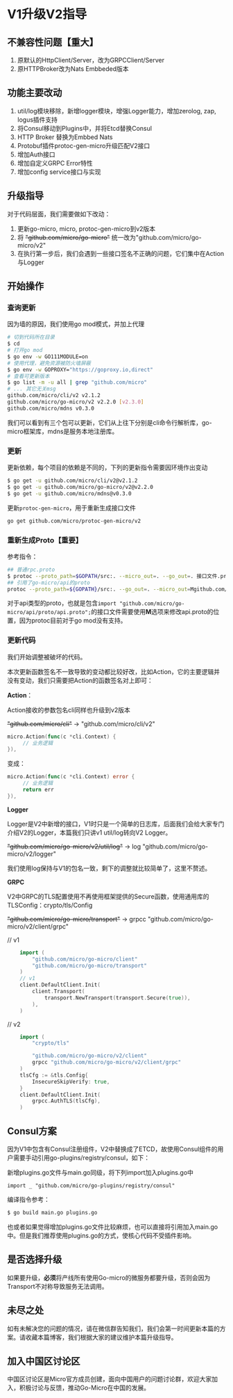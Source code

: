 # V1升级V2指导

## 不兼容性问题【重大】

1. 原默认的HttpClient/Server，改为GRPCClient/Server
2. 原HTTPBroker改为Nats Embbeded版本

## 功能主要改动

1. util/log模块移除，新增logger模块，增强Logger能力，增加zerolog, zap, logus插件支持
2. 将Consul移动到Plugins中，并将Etcd替换Consul
3. HTTP Broker 替换为Embbed Nats
4. Protobuf插件protoc-gen-micro升级匹配V2接口
5. 增加Auth接口
6. 增加自定义GRPC Error特性
7. 增加config service接口与实现

## 升级指导

对于代码层面，我们需要做如下改动：

1. 更新go-micro, micro, protoc-gen-micro到v2版本
2. 将 ~~"github.com/micro/go-micro"~~ 统一改为"github.com/micro/go-micro/v2"
3. 在执行第一步后，我们会遇到一些接口签名不正确的问题，它们集中在Action与Logger

## 开始操作

### 查询更新

因为墙的原因，我们使用go mod模式，并加上代理

```bash
# 切到代码所在目录
$ cd
# 打开go mod
$ go env -w GO111MODULE=on
# 使用代理，避免资源被防火墙屏蔽
$ go env -w GOPROXY="https://goproxy.io,direct"
# 查看可更新版本
$ go list -m -u all | grep "github.com/micro"
# ... 其它无关msg
github.com/micro/cli/v2 v2.1.2
github.com/micro/go-micro/v2 v2.2.0 [v2.3.0]
github.com/micro/mdns v0.3.0
```

我们可以看到有三个包可以更新，它们从上往下分别是cli命令行解析库，go-micro框架库，mdns是服务本地注册库。

### 更新

更新依赖，每个项目的依赖是不同的，下列的更新指令需要因环境作出变动

```bash
$ go get -u github.com/micro/cli/v2@v2.1.2
$ go get -u github.com/micro/go-micro/v2@v2.2.0
$ go get -u github.com/micro/mdns@v0.3.0
```

更新`protoc-gen-micro`，用于重新生成接口文件

```bash
go get github.com/micro/protoc-gen-micro/v2
```

### 重新生成Proto【重要】

参考指令：

```bash
## 普通rpc.proto
$ protoc --proto_path=$GOPATH/src:. --micro_out=. --go_out=. 接口文件.proto
## 引用了go-micro/api的proto
protoc --proto_path=${GOPATH}/src:. --go_out=. --micro_out=Mgithub.com/micro/go-micro/api/proto/api.proto=github.com/micro/go-micro/v2/api/proto:. 接口文件/api.proto
```

对于api类型的proto，也就是包含`import "github.com/micro/go-micro/api/proto/api.proto";`的接口文件需要使用**M**选项来修改api.proto的位置，因为protoc目前对于go mod没有支持。

### 更新代码

我们开始调整被破坏的代码。

本次更新函数签名不一致导致的变动都比较好改，比如Action，它的主要逻辑并没有变动，我们只需要把Action的函数签名对上即可：

**Action**：

Action接收的参数包名cli同样也升级到v2版本

~~"github.com/micro/cli"~~ -> "github.com/micro/cli/v2"

```go
micro.Action(func(c *cli.Context) {
	 // 业务逻辑
}),
```

变成：

```go
micro.Action(func(c *cli.Context) error {
     // 业务逻辑
     return err
}),
```

**Logger**

Logger是V2中新增的接口，V1时只是一个简单的日志库，后面我们会给大家专门介绍V2的Logger，本篇我们只讲v1 util/log转向V2 Logger。

~~"github.com/micro/go-micro/v2/util/log"~~ -> log "github.com/micro/go-micro/v2/logger"

我们使用log保持与V1的包名一致，剩下的调整就比较简单了，这里不赘述。

**GRPC**

V2中GRPC的TLS配置使用不再使用框架提供的Secure函数，使用通用库的TLSConfig：crypto/tls/Config

~~"github.com/micro/go-micro/transport"~~ -> grpcc "github.com/micro/go-micro/v2/client/grpc"

// v1
```go
    import (
        "github.com/micro/go-micro/client"
        "github.com/micro/go-micro/transport"
    )
	// v1
	client.DefaultClient.Init(
		client.Transport(
			transport.NewTransport(transport.Secure(true)),
		),
	)
```

// v2
```go
    import (
        "crypto/tls"

        "github.com/micro/go-micro/v2/client"
        grpcc "github.com/micro/go-micro/v2/client/grpc"
    )
	tlsCfg := &tls.Config{
		InsecureSkipVerify: true,
	}
	client.DefaultClient.Init(
		grpcc.AuthTLS(tlsCfg),
	)
```

## Consul方案

因为V1中包含有Consul注册组件，V2中替换成了ETCD，故使用Consul组件的用户需要手动引用go-plugins/registry/consul，如下：

新增plugins.go文件与main.go同级，将下列import加入plugins.go中

```
import _ "github.com/micro/go-plugins/registry/consul"
```

编译指令参考：

```bash
$ go build main.go plugins.go
```

也或者如果觉得增加plugins.go文件比较麻烦，也可以直接将引用加入main.go中。但是我们推荐使用plugins.go的方式，使核心代码不受插件影响。

## 是否选择升级

如果要升级，**必须**将产线所有使用Go-micro的微服务都要升级，否则会因为Transport不对称导致服务无法调用。

## 未尽之处

如有未解决您的问题的情况，请在微信群告知我们，我们会第一时间更新本篇的方案。请收藏本篇博客，我们根据大家的建议维护本篇升级指导。

## 加入中国区讨论区

中国区讨论区是Micro官方成员创建，面向中国用户的问题讨论群，欢迎大家加入，积极讨论与反馈，推动Go-Micro在中国的发展。


